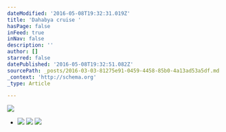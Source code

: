 ```yaml
---
dateModified: '2016-05-08T19:32:31.019Z'
title: 'Dahabya cruise '
hasPage: false
inFeed: true
inNav: false
description: ''
author: []
starred: false
datePublished: '2016-05-08T19:32:51.082Z'
sourcePath: _posts/2016-03-03-81275e91-0459-4458-85b0-4a13ad53a5df.md
_context: 'http://schema.org'
_type: Article

---
```

![](https://the-grid-user-content.s3-us-west-2.amazonaws.com/22cc3dff-f6df-49cc-b760-8352ae96f93e.jpg)

* ![](https://the-grid-user-content.s3-us-west-2.amazonaws.com/44677f82-43af-44ce-8d02-27c9ffe771ba.jpg)
![](https://the-grid-user-content.s3-us-west-2.amazonaws.com/8bda71d1-11b3-47ba-a95d-2685edee2957.jpg)
![](https://the-grid-user-content.s3-us-west-2.amazonaws.com/2f2de614-fcd7-4342-a716-1266219af026.jpg)